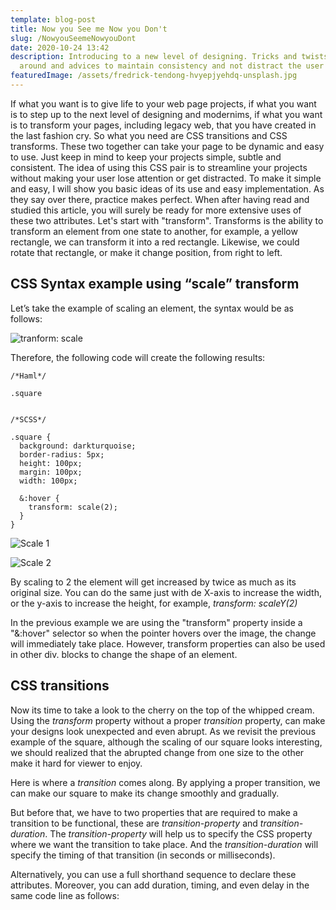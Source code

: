 ```yaml
---
template: blog-post
title: Now you See me Now you Don't
slug: /NowyouSeemeNowyouDont
date: 2020-10-24 13:42
description: Introducing to a new level of designing. Tricks and twists to play
  around and advices to maintain consistency and not distract the user
featuredImage: /assets/fredrick-tendong-hvyepjyehdq-unsplash.jpg
---
```

<!--StartFragment-->

If what you want is to give life to your web page projects, if what you want is to step up to the next level of designing and modernims, if what you want is to transform your pages, including legacy web, that you have created in the last fashion cry. So what you need are CSS transitions and CSS transforms. These two together can take your page to be dynamic and easy to use. Just keep in mind to keep your projects simple, subtle and consistent. The idea of using this CSS pair is to streamline your projects without making your user lose attention or get distracted. To make it simple and easy, I will show you basic ideas of its use and easy implementation. As they say over there, practice makes perfect. When after having read and studied this article, you will surely be ready for more extensive uses of these two attributes. Let's start with "transform". Transforms is the ability to transform an element from one state to another, for example, a yellow rectangle, we can transform it into a red rectangle. Likewise, we could rotate that rectangle, or make it change position, from right to left.

<h2>CSS Syntax example using “scale” transform</h2>

Let’s take the example of scaling an element, the syntax would be as follows:

<!--EndFragment-->

![tranform: scale](/assets/imagea1.jpg "<h2>scale</h2>")

Therefore, the following code will create the following results:

```
/*Haml*/

.square


/*SCSS*/

.square {
  background: darkturquoise;
  border-radius: 5px;
  height: 100px;
  margin: 100px;
  width: 100px;
  
  &:hover {
    transform: scale(2);
  }
}
```



![Scale 1](/assets/squarebefore.jpg "Square before scaling it to 2.")

![Scale 2](/assets/squareafter.jpg "Square after scaling it to 2")



By scaling to 2 the element will get increased by twice as much as its original size. You can do the same just with de X-axis to increase the width, or the y-axis to increase the height, for example, <i>transform: scaleY(2)</i>

In the previous example we are using the "transform" property inside a "&:hover" selector so when the pointer hovers over the image, the change will immediately take place. However, transform properties can also be used in other div. blocks to change the shape of an element.



<h2>CSS transitions</h2>

Now its time to take a look to the cherry on the top of the whipped cream. Using the <i>transform</i> property without a proper <i>transition</i> property, can make your designs look  unexpected and even abrupt. As we revisit the previous example of the square, although the scaling of our square looks interesting, we should realized that the abrupted change from one size to the other make it hard for viewer to enjoy.

Here is where a <i>transition</i> comes along.  By applying a proper transition, we can make our square to make its change smoothly and gradually. 

But before that, we have to two properties that are required to make a transition to be functional, these are <i>transition-property</i> and <i>transition-duration</i>.  The <i>transition-property</i> will help us to specify the CSS property where we want the transition to take place. And the <i>transition-duration</i> will specify the timing of that transition (in seconds or milliseconds).

Alternatively, you can use a full shorthand sequence to declare these attributes. Moreover, you can add duration, timing, and even delay in the same code line as follows: